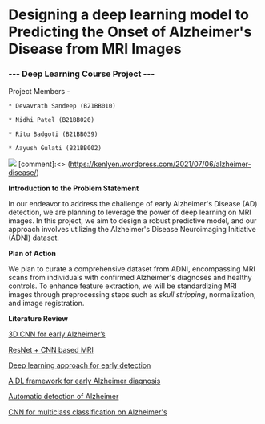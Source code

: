 # Designing a deep learning model to Predicting the Onset of Alzheimer's Disease from MRI Images
### --- Deep Learning Course Project ---
Project Members - 

    * Devavrath Sandeep (B21BB010)

    * Nidhi Patel (B21BB020)

    * Ritu Badgoti (B21BB039)

    * Aayush Gulati (B21BB002)

![](https://kenlyen.files.wordpress.com/2021/07/alzheimer-mri-gif-a-1.gif)
[comment]:<> (https://kenlyen.wordpress.com/2021/07/06/alzheimer-disease/)


**Introduction to the Problem Statement**

In our endeavor to address the challenge of early Alzheimer's Disease (AD) detection, we are planning to leverage the power of deep learning on MRI images. In this project, we aim to design a robust predictive model, and our approach involves utilizing the Alzheimer's Disease Neuroimaging Initiative (ADNI) dataset.

**Plan of Action**

We plan to curate a comprehensive dataset from ADNI, encompassing MRI scans from individuals with confirmed Alzheimer's diagnoses and healthy controls. To enhance feature extraction, we will be standardizing MRI images through preprocessing steps such as _skull stripping_, normalization, and image registration.

**Literature Review**

[3D CNN for early Alzheimer’s](https://www.nature.com/articles/s41598-022-20674-x)

[ResNet + CNN based MRI](https://www.mdpi.com/2075-4426/11/9/902)

[Deep learning approach for early detection](https://link.springer.com/article/10.1007/s12559-021-09946-2)

[A DL framework for early Alzheimer diagnosis](https://link.springer.com/article/10.1007/s11042-023-15738-7)

[Automatic detection of Alzheimer](https://link.springer.com/article/10.1007/s12021-023-09625-7)

[CNN for multiclass classification on Alzheimer's ](https://www.frontiersin.org/articles/10.3389/fnagi.2022.876202/full)




